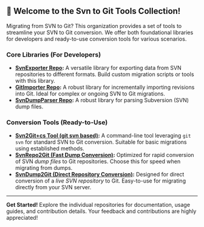 ## 👋 Welcome to the Svn to Git Tools Collection!

Migrating from SVN to Git?  This organization provides a set of tools to streamline your SVN to Git conversion. We offer both foundational libraries for developers and ready-to-use conversion tools for various scenarios.

### Core Libraries (For Developers)

- **[SvnExporter Repo](https://github.com/Svn2GitTools/SvnExporter):**  A versatile library for exporting data from SVN repositories to different formats. Build custom migration scripts or tools with this library.
- **[GitImporter Repo](https://github.com/Svn2GitTools/GitImporter):**  A robust library for incrementally importing revisions into Git. Ideal for complex or ongoing SVN to Git migrations.
- **[SvnDumpParser Repo](https://github.com/Svn2GitTools/SvnDumpParser):**  A robust library for parsing Subversion (SVN) dump files.

### Conversion Tools (Ready-to-Use)

- **[Svn2Git+cs Tool (git svn based)](https://github.com/Svn2GitTools/Svn2Git-cs):**  A command-line tool leveraging `git svn` for standard SVN to Git conversion. Suitable for basic migrations using established methods.
- **[SvnRepo2Git (Fast Dump Conversion)](https://github.com/Svn2GitTools/SvnRepo2Git):**  Optimized for rapid conversion of SVN *dump files* to Git repositories.  Choose this for speed when migrating from dumps.
- **[SvnDump2Git (Direct Repository Conversion)](https://github.com/Svn2GitTools/SvnDump2Git):**  Designed for direct conversion of a *live SVN repository* to Git.  Easy-to-use for migrating directly from your SVN server.

---
**Get Started!** Explore the individual repositories for documentation, usage guides, and contribution details.  Your feedback and contributions are highly appreciated!


